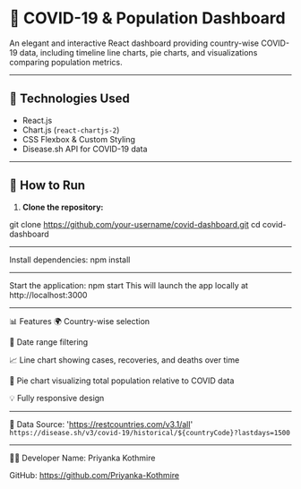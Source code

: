 # 🦠 COVID-19 & Population Dashboard

An elegant and interactive React dashboard providing country-wise COVID-19 data, including timeline line charts, pie charts, and visualizations comparing population metrics.

---

## 🔧 Technologies Used

- React.js  
- Chart.js (`react-chartjs-2`)  
- CSS Flexbox & Custom Styling  
- Disease.sh API for COVID-19 data

---

## 🚀 How to Run

1. **Clone the repository:**

git clone https://github.com/your-username/covid-dashboard.git
cd covid-dashboard

---

Install dependencies:
npm install

---

Start the application:
npm start
This will launch the app locally at http://localhost:3000

---

📊 Features
🌍 Country-wise selection

📆 Date range filtering

📈 Line chart showing cases, recoveries, and deaths over time

🥧 Pie chart visualizing total population relative to COVID data

💡 Fully responsive design

---

📡 Data Source:
'https://restcountries.com/v3.1/all'
`https://disease.sh/v3/covid-19/historical/${countryCode}?lastdays=1500`

---

👨‍💻 Developer
Name: Priyanka Kothmire

GitHub: https://github.com/Priyanka-Kothmire










